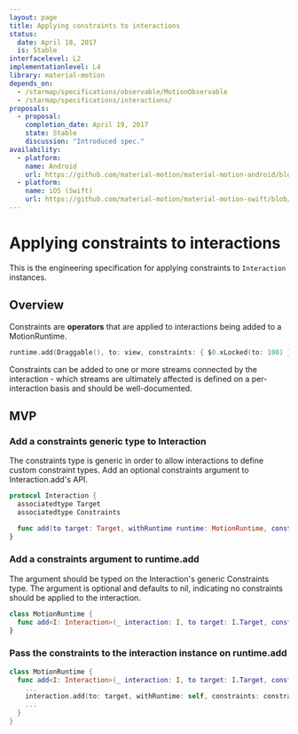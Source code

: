 ```yaml
---
layout: page
title: Applying constraints to interactions
status:
  date: April 18, 2017
  is: Stable
interfacelevel: L2
implementationlevel: L4
library: material-motion
depends_on:
  - /starmap/specifications/observable/MotionObservable
  - /starmap/specifications/interactions/
proposals:
  - proposal:
    completion_date: April 19, 2017
    state: Stable
    discussion: "Introduced spec."
availability:
  - platform:
    name: Android 
    url: https://github.com/material-motion/material-motion-android/blob/develop/library/src/main/java/com/google/android/material/motion/MotionRuntime.java
  - platform:
    name: iOS (Swift)
    url: https://github.com/material-motion/material-motion-swift/blob/develop/src/MotionRuntime.swift
---
```


# Applying constraints to interactions

This is the engineering specification for applying constraints to `Interaction` instances.

## Overview

Constraints are **operators** that are applied to interactions being added to a MotionRuntime.

```swift
runtime.add(Draggable(), to: view, constraints: { $0.xLocked(to: 100) })
```

Constraints can be added to one or more streams connected by the interaction - which streams are ultimately affected is defined on a per-interaction basis and should be well-documented.

## MVP

### Add a constraints generic type to Interaction

The constraints type is generic in order to allow interactions to define custom constraint types. Add an optional constraints argument to Interaction.add's API.

```swift
protocol Interaction {
  associatedtype Target
  associatedtype Constraints

  func add(to target: Target, withRuntime runtime: MotionRuntime, constraints: Constraints?)
}
```

### Add a constraints argument to runtime.add

The argument should be typed on the Interaction's generic Constraints type. The argument is optional and defaults to nil, indicating no constraints should be applied to the interaction.

```swift
class MotionRuntime {
  func add<I: Interaction>(_ interaction: I, to target: I.Target, constraints: I.Constraints? = nil)
}
```

### Pass the constraints to the interaction instance on runtime.add

```swift
class MotionRuntime {
  func add<I: Interaction>(_ interaction: I, to target: I.Target, constraints: I.Constraints? = nil) {
    ...
    interaction.add(to: target, withRuntime: self, constraints: constraints)
    ...
  }
}
```
